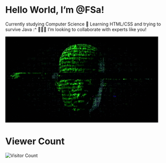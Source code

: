 # Hello World, I’m @FSa!
Currently studying Computer Science 
🌱 Learning HTML/CSS and trying to survive Java :^
👨🏻‍💻 I’m looking to collaborate with experts like you!

![](https://github.com/FSa-git/Images/blob/main/giphy.gif)

# Viewer Count

![Visitor Count](https://profile-counter.glitch.me/FSa-git/count.svg)

<!---
FSa-git/FSa-git is a ✨ special ✨ repository because its `README.md` (this file) appears on your GitHub profile.
You can click the Preview link to take a look at your changes.
--->
